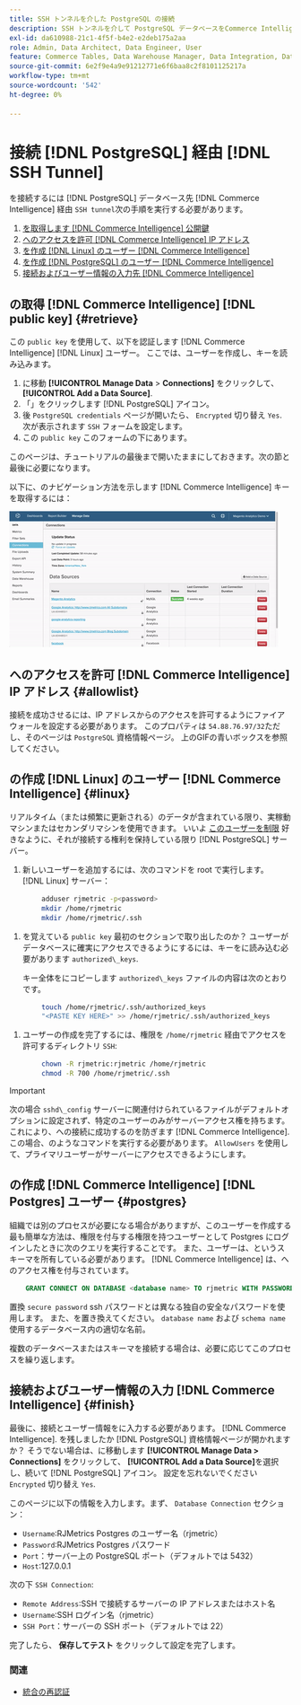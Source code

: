 ```yaml
---
title: SSH トンネルを介した PostgreSQL の接続
description: SSH トンネルを介して PostgreSQL データベースをCommerce Intelligence に接続する方法を説明します。
exl-id: da610988-21c1-4f5f-b4e2-e2deb175a2aa
role: Admin, Data Architect, Data Engineer, User
feature: Commerce Tables, Data Warehouse Manager, Data Integration, Data Import/Export, SQL Report Builder
source-git-commit: 6e2f9e4a9e91212771e6f6baa8c2f8101125217a
workflow-type: tm+mt
source-wordcount: '542'
ht-degree: 0%

---
```


# 接続 [!DNL PostgreSQL] 経由 [!DNL SSH Tunnel]

を接続するには [!DNL PostgreSQL] データベース先 [!DNL Commerce Intelligence] 経由 `SSH tunnel`次の手順を実行する必要があります。

1. [を取得します [!DNL Commerce Intelligence] 公開鍵](#retrieve)
1. [へのアクセスを許可 [!DNL Commerce Intelligence] IP アドレス](#allowlist)
1. [を作成 [!DNL Linux] のユーザー [!DNL Commerce Intelligence]](#linux)
1. [を作成 [!DNL PostgreSQL] のユーザー [!DNL Commerce Intelligence]](#postgres)
1. [接続およびユーザー情報の入力先 [!DNL Commerce Intelligence]](#finish)

## の取得 [!DNL Commerce Intelligence] [!DNL public key] {#retrieve}

この `public key` を使用して、以下を認証します [!DNL Commerce Intelligence] [!DNL Linux] ユーザー。 ここでは、ユーザーを作成し、キーを読み込みます。

1. に移動 **[!UICONTROL Manage Data** > **Connections]** をクリックして、 **[!UICONTROL Add a Data Source]**.
1. 「」をクリックします [!DNL PostgreSQL] アイコン。
1. 後 `PostgreSQL credentials` ページが開いたら、 `Encrypted` 切り替え `Yes`. 次が表示されます `SSH` フォームを設定します。
1. この `public key` このフォームの下にあります。

このページは、チュートリアルの最後まで開いたままにしておきます。次の節と最後に必要になります。

以下に、のナビゲーション方法を示します [!DNL Commerce Intelligence] キーを取得するには：

![RJMetrics 公開鍵の取得](../../../assets/get-mbi-public-key.gif)

## へのアクセスを許可 [!DNL Commerce Intelligence] IP アドレス {#allowlist}

接続を成功させるには、IP アドレスからのアクセスを許可するようにファイアウォールを設定する必要があります。 このプロパティは `54.88.76.97/32`ただし、そのページは `PostgreSQL` 資格情報ページ。 上のGIFの青いボックスを参照してください。

## の作成 [!DNL Linux] のユーザー [!DNL Commerce Intelligence] {#linux}

リアルタイム（または頻繁に更新される）のデータが含まれている限り、実稼動マシンまたはセカンダリマシンを使用できます。 いいよ [このユーザーを制限](../../../administrator/account-management/restrict-db-access.md) 好きなように、それが接続する権利を保持している限り [!DNL PostgreSQL] サーバー。

1. 新しいユーザーを追加するには、次のコマンドを root で実行します。 [!DNL Linux] サーバー：

```bash
        adduser rjmetric -p<password>
        mkdir /home/rjmetric
        mkdir /home/rjmetric/.ssh
```

1. を覚えている `public key` 最初のセクションで取り出したのか？ ユーザーがデータベースに確実にアクセスできるようにするには、キーをに読み込む必要があります `authorized\_keys`.

   キー全体をにコピーします `authorized\_keys` ファイルの内容は次のとおりです。

```bash
        touch /home/rjmetric/.ssh/authorized_keys
        "<PASTE KEY HERE>" >> /home/rjmetric/.ssh/authorized_keys
```

1. ユーザーの作成を完了するには、権限を `/home/rjmetric` 経由でアクセスを許可するディレクトリ `SSH`:

```bash
        chown -R rjmetric:rjmetric /home/rjmetric
        chmod -R 700 /home/rjmetric/.ssh
```

>[!IMPORTANT]
>
>次の場合 `sshd\_config` サーバーに関連付けられているファイルがデフォルトオプションに設定されず、特定のユーザーのみがサーバーアクセス権を持ちます。これにより、への接続に成功するのを防ぎます [!DNL Commerce Intelligence]. この場合、のようなコマンドを実行する必要があります。 `AllowUsers` を使用して、プライマリユーザーがサーバーにアクセスできるようにします。

## の作成 [!DNL Commerce Intelligence] [!DNL Postgres] ユーザー {#postgres}

組織では別のプロセスが必要になる場合がありますが、このユーザーを作成する最も簡単な方法は、権限を付与する権限を持つユーザーとして Postgres にログインしたときに次のクエリを実行することです。 また、ユーザーは、というスキーマを所有している必要があります。 [!DNL Commerce Intelligence] は、へのアクセス権を付与されています。

```sql
    GRANT CONNECT ON DATABASE <database name> TO rjmetric WITH PASSWORD <secure password>;GRANT USAGE ON SCHEMA <schema name> TO rjmetric;GRANT SELECT ON ALL TABLES IN SCHEMA <schema name> TO rjmetric;ALTER DEFAULT PRIVILEGES IN SCHEMA <schema name> GRANT SELECT ON TABLES TO rjmetric;
```

置換 `secure password` ssh パスワードとは異なる独自の安全なパスワードを使用します。 また、を置き換えてください。 `database name` および `schema name` 使用するデータベース内の適切な名前。

複数のデータベースまたはスキーマを接続する場合は、必要に応じてこのプロセスを繰り返します。

## 接続およびユーザー情報の入力 [!DNL Commerce Intelligence] {#finish}

最後に、接続とユーザー情報をに入力する必要があります。 [!DNL Commerce Intelligence]. を残しましたか [!DNL PostgreSQL] 資格情報ページが開かれますか？ そうでない場合は、に移動します **[!UICONTROL Manage Data > Connections]** をクリックして、 **[!UICONTROL Add a Data Source]**&#x200B;を選択し、続いて [!DNL PostgreSQL] アイコン。 設定を忘れないでください `Encrypted` 切り替え `Yes`.

このページに以下の情報を入力します。まず、 `Database Connection` セクション：

* `Username`:RJMetrics Postgres のユーザー名（rjmetric）
* `Password`:RJMetrics Postgres パスワード
* `Port`：サーバー上の PostgreSQL ポート（デフォルトでは 5432）
* `Host`:127.0.0.1

次の下 `SSH Connection`:

* `Remote Address`:SSH で接続するサーバーの IP アドレスまたはホスト名
* `Username`:SSH ログイン名（rjmetric）
* `SSH Port`：サーバーの SSH ポート（デフォルトでは 22）

完了したら、 **保存してテスト** をクリックして設定を完了します。

### 関連

* [統合の再認証](https://experienceleague.adobe.com/docs/commerce-knowledge-base/kb/how-to/mbi-reauthenticating-integrations.html)
